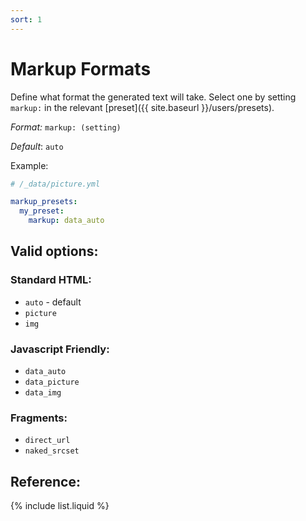 ```yaml
---
sort: 1
---
```


# Markup Formats

Define what format the generated text will take. Select one by setting
`markup:` in the relevant [preset]({{ site.baseurl }}/users/presets).

_Format:_ `markup: (setting)`

_Default_: `auto`


Example:

```yml
# /_data/picture.yml

markup_presets:
  my_preset:
    markup: data_auto
```

## Valid options:

### Standard HTML:
- `auto` - default
- `picture`
- `img`

### Javascript Friendly:
- `data_auto`
- `data_picture`
- `data_img`

### Fragments:
- `direct_url`
- `naked_srcset`

## Reference:

{% include list.liquid %}
